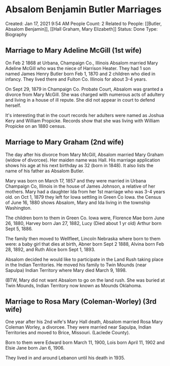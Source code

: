 # Absalom Benjamin Butler Marriages

Created: Jan 17, 2021 9:54 AM
People Count: 2
Related to People: [[Butler, Absalom Benjamin]], [[Hall Graham, Mary Elizabeth]]
Status: Done
Type: Biography

## Marriage to Mary Adeline McGill (1st wife)

On Feb 2 1868 at Urbana, Champaign Co., Illinois Absalom married Mary Adeline McGill who was the niece of Harrison Heater. They had 1 son named James Henry Butler born Feb 1, 1870 and 2 children who died in infancy. They lived there and Fulton Co. Illinois for about 3-4 years.

On Sept 29, 1879 in Champaign Co. Probate Court, Absalom was granted a divorce from Mary McGill. She was charged with numerous acts of adultery and living in a house of ill repute. She did not appear in court to defend herself.

It's interesting that in the court records her adulters were named as Joshua Kery and William Propicke. Records show that she was living with William Propicke on an 1880 census.

## Marriage to Mary Graham (2nd wife)

The day after his divorce from Mary McGill, Absalom married Mary Graham (widow of divorcee). Her maiden name was Hall. His marriage application shows his age at his next birthday as 32 (born in 1848). It also lists the name of his father as Absalom Butler.

Mary was born on March 17, 1857 and they were married in Urbana Champaign Co, Illinois in the house of James Johnson, a relative of her mothers. Mary had a daughter Ida from her 1st marriage who was 3-4 years old. on Oct 1, 1879 they left for Iowa settling in Green Co Iowa. the Census of June 16, 1880 shows Absalom, Mary and Ida living in the township Washington.

The children born to them in Green Co. Iowa were, Florence Mae born June 26, 1880, Harvey born Jan 27, 1882, Lucy (Died about 1 yr old) Arthur born Sept 5, 1886.

The family then moved to Wellfleet, Lincoln Nebraska where born to them were: a baby girl that dies at birth, Abner born Sept 2 1888, Alvina born Feb 28, 1892, and Ruth Alice born Sept 1, 1893.

Absalom decided he would like to participate in the Land Rush taking place in the Indian Territories. He moved his family to Twin Mounds (near Sapulpa) Indian Territory where Mary died March 9, 1898.

(BTW, Mary did not want Absalom to go on the land rush. She was buried at Twin Mounds, Indian Territory now known as Mounds Oklahoma.

## Marriage to Rosa Mary (Coleman-Worley) (3rd wife)

One year after his 2nd wife's Mary Hall death, Absalom married Rosa Mary Coleman Worley, a divorcee. They were married near Sapulpa, Indian Territories and moved to Brice, Missouri. (Laclede County).

Born to them were Edward born March 11, 1900, Lois born April 11, 1902 and Elsie Jane born Jan 6, 1906.

They lived in and around Lebanon until his death in 1935.
